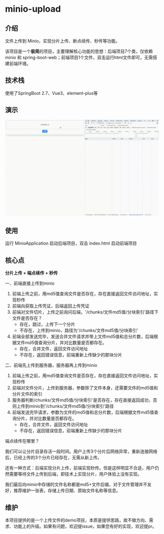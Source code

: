 # minio-upload

## 介绍

文件上传到 Minio，实现分片上传、断点续传、秒传等功能。

该项目是一个**极简**的项目，主要理解核心功能的思想：后端项目7个类，仅依赖 minio 和
spring-boot-web；前端项目1个文件，双击运行html文件即可，无需搭建前端环境。

## 技术栈

使用了SpringBoot 2.7、Vue3、element-plus等

## 演示
![show.gif](doc/show.gif)
## 使用

运行 MinioApplication 启动后端项目，双击 index.html 启动前端项目

## 核心点

**分片上传 + 端点续传 + 秒传**

一、前端直接上传到minio

1. 前端上传之前，用md5值查询文件是否存在，存在直接返回文件访问地址，实现秒传
2. 前端向获取上传凭证，后端返回上传凭证
3. 前端对文件切片，上传之前询问后端，'/chunks/文件md5值/分块索引'路径下文件是否存在？
   - 存在，跳过，上传下一个分片
   - 不存在，上传到minio，路径为'/chunks/文件md5值/分块索引'
4. 前端全部发送完毕，发送合并文件请求并带上文件md5值和总分片数，后端根据文件md5值查询分片，并对比数量是否都存在。
   - 存在，合并文件，返回文件访问地址
   - 不存在，返回错误信息，前端重新上传缺少的那块分片

二、前端先上传到服务器，服务器再上传到minio

1. 前端上传之前，用md5值查询文件是否存在，存在直接返回文件访问地址，实现秒传
2. 前端对文件分片，上传到服务器，参数除了文件本身，还需要文件的md5值和分片文件的索引
3. 服务器判断/chunks/文件md5值/分块索引'是否存在，存在直接返回成功，否则上传到minio到'/chunks/文件md5值/分块索引'路径
4. 前端发送完毕请求，参数为文件的md5值和总分片数，后端根据文件md5值查询分片，并对比数量是否都存在。
   - 存在，合并文件，返回文件访问地址
   - 不存在，返回错误信息，前端重新上传缺少的那块分片

端点续传在哪里？

我们可以让分片目录存活一段时间。用户上传3个分片后网络异常，重新连接网络后，已经上传的3个分片已经存在，无需从新上传。

还有一种方式：后端实现分片上传，前端实现秒传。但是这样明显不合适，用户仍然需要等待文件上传到后端，即技术上实现分片，用户体验上没有实现。

我们最后向minio中存储的文件名称都是md5+文件后缀，对于文件管理并不友好，推荐维护一张表，存储上传日期、原始文件名称等信息。

## 维护

本项目提供的是一个上传文件的demo项目，本质是提供思路，故不做方向、需求、功能上的升级。如果有问题，欢迎提issue，如果您有好的实现，欢迎提pr。
